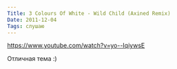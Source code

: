 ```yaml
---
Title: 3 Colours Of White - Wild Child (Axined Remix)
Date: 2011-12-04
Tags: слушаю
---
```


https://www.youtube.com/watch?v=yo--IqiywsE

Отличная тема :)